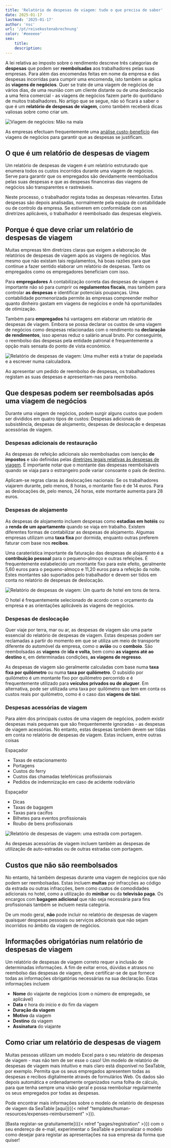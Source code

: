 ```yaml
---
title: 'Relatório de despesas de viagem: tudo o que precisa de saber'
date: 2025-01-17
lastmod: '2025-01-17'
author: 'nsc'
url: '/pt/reisekostenabrechnung'
color: '#eeeeee'
seo:
    title:
    description:
---
```


A lei relativa ao imposto sobre o rendimento descreve três categorias de **despesas** que podem ser **reembolsadas** aos trabalhadores pelas suas empresas. Para além das encomendas feitas em nome da empresa e das despesas incorridas para cumprir uma encomenda, isto também se aplica às **viagens de negócios**. Quer se trate de uma viagem de negócios de vários dias, de uma reunião com um cliente distante ou de uma deslocação a uma feira comercial - as viagens de negócios fazem parte do quotidiano de muitos trabalhadores. No artigo que se segue, não só ficará a saber o que é um **relatório de despesas de viagem**, como também receberá dicas valiosas sobre como criar um.

![Viagem de negócios: Mão na mala](images/guests-with-suitcases-hotel-reception-711x474.jpg)

As empresas efectuam frequentemente uma [análise custo-benefício](https://seatable.io/pt/kosten-nutzen-analyse-vorlage/) das viagens de negócios para garantir que as despesas se justificam.

## O que é um relatório de despesas de viagem

Um relatório de despesas de viagem é um relatório estruturado que enumera todos os custos incorridos durante uma viagem de negócios. Serve para garantir que os empregados são devidamente reembolsados pelas suas despesas e que as despesas financeiras das viagens de negócios são transparentes e rastreáveis.

Neste processo, o trabalhador regista todas as despesas relevantes. Estas despesas são depois analisadas, normalmente pela equipa de contabilidade ou de controlo da empresa. Se estiverem em conformidade com as diretrizes aplicáveis, o trabalhador é reembolsado das despesas elegíveis.

## Porque é que deve criar um relatório de despesas de viagem

Muitas empresas têm diretrizes claras que exigem a elaboração de relatórios de despesas de viagem após as viagens de negócios. Mas mesmo que não existam tais regulamentos, há boas razões para que continue a fazer sentido elaborar um relatório de despesas. Tanto os empregados como os empregadores beneficiam com isso.

Para **empregadores** A contabilização correta das despesas de viagem é importante não só para cumprir os **regulamentos fiscais**, mas também para controlar **as despesas** e identificar potenciais poupanças. Uma contabilidade pormenorizada permite às empresas compreender melhor quanto dinheiro gastam em viagens de negócios e onde há oportunidades de otimização.

Também para **empregados** há vantagens em elaborar um relatório de despesas de viagem. Embora se possa declarar os custos de uma viagem de negócios como despesas relacionadas com o rendimento na **declaração de rendimentos**, isso apenas reduz o salário anual bruto. Por conseguinte, o reembolso das despesas pela entidade patronal é frequentemente a opção mais sensata do ponto de vista económico.

![Relatório de despesas de viagem: Uma mulher está a tratar de papelada e a escrever numa calculadora.](images/entrepreneur-working-with-bills-711x474.jpg)

Ao apresentar um pedido de reembolso de despesas, os trabalhadores registam as suas despesas e apresentam-nas para reembolso.

## Que despesas podem ser reembolsadas após uma viagem de negócios

Durante uma viagem de negócios, podem surgir alguns custos que podem ser divididos em quatro tipos de custos: Despesas adicionais de subsistência, despesas de alojamento, despesas de deslocação e despesas acessórias de viagem.

### Despesas adicionais de restauração

As despesas de refeição adicionais são reembolsadas com isenção **de impostos** e são definidas pelas [diretrizes legais relativas às despesas de viagem](https://www.bva.bund.de/SharedDocs/Downloads/DE/Bundesbedienstete/Mobilitaet-Reisen/RV_RK_TG_UK/Rechtsgrundlagen/Dienstreisen/bmf_erlass_201125_steuerliche_Behandlung_RK_AN.pdf?__blob=publicationFile&v=5). É importante notar que o montante das despesas reembolsáveis quando se viaja para o estrangeiro pode variar consoante o país de destino.

Aplicam-se regras claras às deslocações nacionais: Se os trabalhadores viajarem durante, pelo menos, 8 horas, o montante fixo é de 14 euros. Para as deslocações de, pelo menos, 24 horas, este montante aumenta para 28 euros.

### Despesas de alojamento

As despesas de alojamento incluem despesas como **estadias em hotéis** ou a **renda de um apartamento** quando se viaja em trabalho. Existem diferentes formas de contabilizar as despesas de alojamento. Algumas empresas utilizam uma **taxa fixa** por dormida, enquanto outras preferem faturar com base nos **recibos**.

Uma caraterística importante da faturação das despesas de alojamento é a **contribuição pessoal** para o pequeno-almoço e outras refeições. É frequentemente estabelecido um montante fixo para este efeito, geralmente 5,60 euros para o pequeno-almoço e 11,20 euros para a refeição da noite. Estes montantes são suportados pelo trabalhador e devem ser tidos em conta no relatório de despesas de deslocação.

![Relatório de despesas de viagem: Um quarto de hotel em tons de terra.](images/pexels-pixabay-164595-711x474.jpg)

O hotel é frequentemente selecionado de acordo com o orçamento da empresa e as orientações aplicáveis às viagens de negócios.

### Despesas de deslocação

Quer viaje por terra, mar ou ar, as despesas de viagem são uma parte essencial do relatório de despesas de viagem. Estas despesas podem ser reclamadas a partir do momento em que se utiliza um meio de transporte diferente do automóvel da empresa, como o **avião** ou o **comboio**. São reembolsadas as **viagens** de **ida e volta**, bem como **as viagens até ao destino** e, em determinadas condições, **as viagens de regresso**.

As despesas de viagem são geralmente calculadas com base numa **taxa fixa por quilómetro** ou numa **taxa por quilómetro**. O subsídio por quilómetro é um montante fixo por quilómetro percorrido e é frequentemente utilizado para **veículos privados ou de aluguer**. Em alternativa, pode ser utilizada uma taxa por quilómetro que tem em conta os custos reais por quilómetro, como é o caso das **viagens de táxi**.

### Despesas acessórias de viagem

Para além dos principais custos de uma viagem de negócios, podem existir despesas mais pequenas que são frequentemente ignoradas - as despesas de viagem acessórias. No entanto, estas despesas também devem ser tidas em conta no relatório de despesas de viagem. Estas incluem, entre outras coisas

Espaçador

- Taxas de estacionamento
- Portagens
- Custos do ferry
- Custos das chamadas telefónicas profissionais
- Pedidos de indemnização em caso de acidente rodoviário

Espaçador

- Dicas
- Taxas de bagagem
- Taxas para cacifos
- Bilhetes para eventos profissionais
- Roubo de bens profissionais

![Relatório de despesas de viagem: uma estrada com portagem.](images/pexels-nandhukumar-16967276-711x443.jpg)

As despesas acessórias de viagem incluem também as despesas de utilização de auto-estradas ou de outras estradas com portagem.

## Custos que não são reembolsados

No entanto, há também despesas durante uma viagem de negócios que não podem ser reembolsadas. Estas incluem **multas** por infracções ao código da estrada ou outras infracções, bem como custos de comodidades adicionais no hotel, como a utilização do **minibar** ou da **televisão paga**. Os encargos com **bagagem adicional** que não seja necessária para fins profissionais também se incluem nesta categoria.

De um modo geral, **não** pode incluir no relatório de despesas de viagem quaisquer despesas pessoais ou serviços adicionais que não sejam incorridos no âmbito da viagem de negócios.

## Informações obrigatórias num relatório de despesas de viagem

Um relatório de despesas de viagem correto requer a inclusão de determinadas informações. A fim de evitar erros, dúvidas e atrasos no reembolso das despesas de viagem, deve certificar-se de que fornece todas as informações obrigatórias necessárias na sua declaração. Estas informações incluem

- **Nome** do viajante de negócios (com o número de empregado, se aplicável)
- **Data** e hora do início e do fim da viagem
- **Duração da viagem**
- **Motivo** da viagem
- **Destino** da viagem
- **Assinatura** do viajante

## Como criar um relatório de despesas de viagem

Muitas pessoas utilizam um modelo Excel para o seu relatório de despesas de viagem - mas não tem de ser esse o caso! Um modelo de relatório de despesas de viagem mais intuitivo e mais claro está disponível no SeaTable, por exemplo. Permita que os seus empregados apresentem todas as despesas e recibos digitalmente através de formulários Web. Os dados são depois automática e ordenadamente organizados numa folha de cálculo, para que tenha sempre uma visão geral e possa reembolsar regularmente os seus empregados por todas as despesas.

Pode encontrar mais informações sobre o modelo de relatório de despesas de viagem da SeaTable [aqui]({{< relref "templates/human-resources/expenses-reimbursement" >}}).

[Basta registar-se gratuitamente]({{< relref "pages/registration" >}}) com o seu endereço de e-mail, experimentar o SeaTable e personalizar o modelo como desejar para registar as apresentações na sua empresa da forma que quiser!

